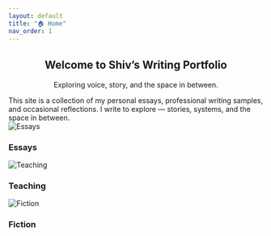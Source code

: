```yaml
---
layout: default
title: "🏠 Home"
nav_order: 1
---
```


<section class="hero"></section>

<section class="hero-heading" style="text-align:center; margin-top: 2rem;">
  <h1>Welcome to Shiv’s Writing Portfolio</h1>
  <p>Exploring voice, story, and the space in between.</p>
</section>

<section class="intro">
  This site is a collection of my personal essays, professional writing samples, and occasional reflections.  
  I write to explore — stories, systems, and the space in between.
</section>

<section class="spotlight">
  <div class="card">
    <img src="{{ '/assets/images/essays-icon.png' | relative_url }}" alt="Essays">
    <h3>Essays</h3>
  </div>
  <div class="card">
    <img src="{{ '/assets/images/teaching-icon.png' | relative_url }}" alt="Teaching">
    <h3>Teaching</h3>
  </div>
  <div class="card">
    <img src="{{ '/assets/images/fiction-icon.png' | relative_url }}" alt="Fiction">
    <h3>Fiction</h3>
  </div>
</section>
